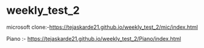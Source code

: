 # weekly_test_2

microsoft clone:-https://tejaskarde21.github.io/weekly_test_2/mic/index.html

Piano :- https://tejaskarde21.github.io/weekly_test_2/Piano/index.html
